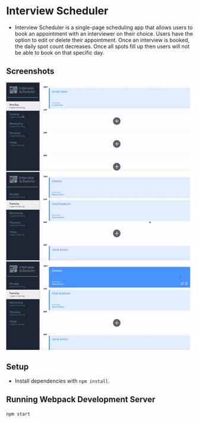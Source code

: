 # Interview Scheduler
* Interview Scheduler is a single-page scheduling app that allows users to book an appointment with an interviewer on their choice. Users have the option to edit or delete their appointment. Once an interview is booked, the daily spot count decreases. Once all spots fill up then users will not be able to book on that specific day.

## Screenshots
!["Screenshot of Booking an Interview"](https://github.com/lukebergmann/scheduler/blob/master/docs/CreateNewInterview.gif?raw=true)
!["Screenshot of Editing an Interview"](https://github.com/lukebergmann/scheduler/blob/master/docs/EditInterview.gif?raw=true)
!["Screenshot of Deleting an Interview"](https://github.com/lukebergmann/scheduler/blob/master/docs/DeleteInterview.gif?raw=true)
## Setup

* Install dependencies with `npm install`.

## Running Webpack Development Server

```sh
npm start
```



